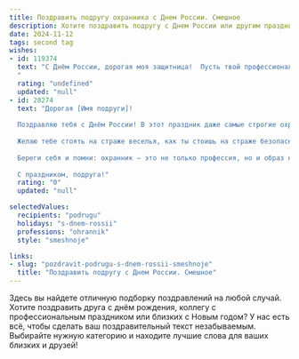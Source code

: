 ```yaml
---
title: Поздравить подругу охранника с Днем России. Смешное
description: Хотите поздравить подругу с Днем России или другим праздником? Наш ИИ создаст незабываемое поздравление, а вы обязательно выделитесь среди других.  
date: 2024-11-12
tags: second tag
wishes:
- id: 119374
  text: "С Днём России, дорогая моя защитница!  Пусть твой профессиональный взгляд всегда будет бдителен, а чувство юмора — острее, чем любой ножницы для проволоки!  Желаю тебе мирного неба над головой и чтобы единственные грабители, с которыми ты сталкивалась, были лишь те, кто украл твоё хорошее настроение (и я надеюсь, ты их уже обезвредила!).  С праздником!
  "
  rating: "undefined"
  updated: "null"
- id: 28274
  text: "Дорогая [Имя подруги]!
  
  Поздравляю тебя с Днём России! В этот праздник даже самые строгие охранники могут слегка расслабиться – можно охранять не только порядок, но и хорошее настроение!
  
  Желаю тебе стоять на страже веселья, как ты стоишь на страже безопасности! Пусть твои будни будут напоминать праздничный фейерверк: яркие, шумные и немного непредсказуемые. Побольше радостных моментов, и чтобы ни один негатив не прошёл мимо твоего поста!
  
  Береги себя и помни: охранник – это не только профессия, но и образ жизни. А в жизни не должно быть никаких охранных сигналов, только радостные мелодии!
  
  С праздником, подруга!"
  rating: "0"
  updated: "null"

selectedValues:
  recipients: "podrugu"
  holidays: "s-dnem-rossii"
  professions: "ohrannik"
  style: "smeshnoje"

links:
- slug: "pozdravit-podrugu-s-dnem-rossii-smeshnoje"
  title: "Поздравить подругу с Днем России. Смешное"
---
```


Здесь вы найдете отличную подборку поздравлений на любой случай. 
Хотите поздравить друга с днём рождения, коллегу с профессиональным праздником или близких с Новым годом? У нас есть всё, чтобы сделать ваш поздравительный текст незабываемым. Выбирайте нужную категорию и находите лучшие слова для ваших близких и друзей!
